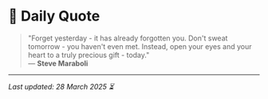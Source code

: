 # 📜 Daily Quote

> "Forget yesterday - it has already forgotten you. Don't sweat tomorrow - you haven't even met. Instead, open your eyes and your heart to a truly precious gift - today."  
> — **Steve Maraboli**

---

_Last updated: 28 March 2025 ⏳_

